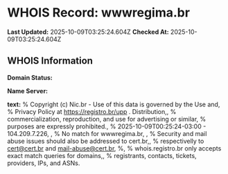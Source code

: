 # WHOIS Record: wwwregima.br

**Last Updated:** 2025-10-09T03:25:24.604Z
**Checked At:** 2025-10-09T03:25:24.604Z

## WHOIS Information

**Domain Status:** 

**Name Server:** 

**text:** % Copyright (c) Nic.br - Use of this data is governed by the Use and, % Privacy Policy at https://registro.br/upp . Distribution,, % commercialization, reproduction, and use for advertising or similar, % purposes are expressly prohibited., % 2025-10-09T00:25:24-03:00 - 104.209.7.226, , % No match for wwwregima.br, , % Security and mail abuse issues should also be addressed to cert.br,, % respectivelly to cert@cert.br and mail-abuse@cert.br, %, % whois.registro.br only accepts exact match queries for domains,, % registrants, contacts, tickets, providers, IPs, and ASNs.

